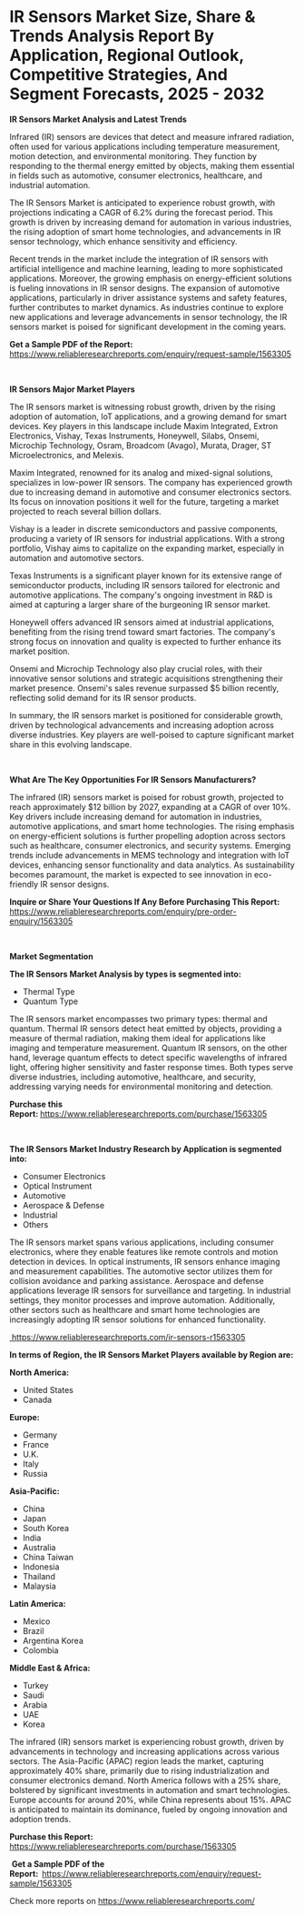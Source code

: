<p><h1>IR Sensors Market Size, Share & Trends Analysis Report By Application, Regional Outlook, Competitive Strategies, And Segment Forecasts, 2025 - 2032</h1></p><p><strong>IR Sensors Market Analysis and Latest Trends</strong></p>
<p><p>Infrared (IR) sensors are devices that detect and measure infrared radiation, often used for various applications including temperature measurement, motion detection, and environmental monitoring. They function by responding to the thermal energy emitted by objects, making them essential in fields such as automotive, consumer electronics, healthcare, and industrial automation.</p><p>The IR Sensors Market is anticipated to experience robust growth, with projections indicating a CAGR of 6.2% during the forecast period. This growth is driven by increasing demand for automation in various industries, the rising adoption of smart home technologies, and advancements in IR sensor technology, which enhance sensitivity and efficiency. </p><p>Recent trends in the market include the integration of IR sensors with artificial intelligence and machine learning, leading to more sophisticated applications. Moreover, the growing emphasis on energy-efficient solutions is fueling innovations in IR sensor designs. The expansion of automotive applications, particularly in driver assistance systems and safety features, further contributes to market dynamics. As industries continue to explore new applications and leverage advancements in sensor technology, the IR sensors market is poised for significant development in the coming years.</p></p>
<p><strong>Get a Sample PDF of the Report:&nbsp;</strong> <a href="https://www.reliableresearchreports.com/enquiry/request-sample/1563305?utm_campaign=3028&utm_medium=2&utm_source=Github&utm_content=ia&utm_term=06042025&utm_id=ir-sensors">https://www.reliableresearchreports.com/enquiry/request-sample/1563305</a></p>
<p>&nbsp;</p>
<p><strong>IR Sensors Major Market Players</strong></p>
<p><p>The IR sensors market is witnessing robust growth, driven by the rising adoption of automation, IoT applications, and a growing demand for smart devices. Key players in this landscape include Maxim Integrated, Extron Electronics, Vishay, Texas Instruments, Honeywell, Silabs, Onsemi, Microchip Technology, Osram, Broadcom (Avago), Murata, Drager, ST Microelectronics, and Melexis.</p><p>Maxim Integrated, renowned for its analog and mixed-signal solutions, specializes in low-power IR sensors. The company has experienced growth due to increasing demand in automotive and consumer electronics sectors. Its focus on innovation positions it well for the future, targeting a market projected to reach several billion dollars.</p><p>Vishay is a leader in discrete semiconductors and passive components, producing a variety of IR sensors for industrial applications. With a strong portfolio, Vishay aims to capitalize on the expanding market, especially in automation and automotive sectors.</p><p>Texas Instruments is a significant player known for its extensive range of semiconductor products, including IR sensors tailored for electronic and automotive applications. The company's ongoing investment in R&D is aimed at capturing a larger share of the burgeoning IR sensor market.</p><p>Honeywell offers advanced IR sensors aimed at industrial applications, benefiting from the rising trend toward smart factories. The company's strong focus on innovation and quality is expected to further enhance its market position.</p><p>Onsemi and Microchip Technology also play crucial roles, with their innovative sensor solutions and strategic acquisitions strengthening their market presence. Onsemi's sales revenue surpassed $5 billion recently, reflecting solid demand for its IR sensor products.</p><p>In summary, the IR sensors market is positioned for considerable growth, driven by technological advancements and increasing adoption across diverse industries. Key players are well-poised to capture significant market share in this evolving landscape.</p></p>
<p>&nbsp;</p>
<p><strong>What Are The Key Opportunities For IR Sensors Manufacturers?</strong></p>
<p><p>The infrared (IR) sensors market is poised for robust growth, projected to reach approximately $12 billion by 2027, expanding at a CAGR of over 10%. Key drivers include increasing demand for automation in industries, automotive applications, and smart home technologies. The rising emphasis on energy-efficient solutions is further propelling adoption across sectors such as healthcare, consumer electronics, and security systems. Emerging trends include advancements in MEMS technology and integration with IoT devices, enhancing sensor functionality and data analytics. As sustainability becomes paramount, the market is expected to see innovation in eco-friendly IR sensor designs.</p></p>
<p><strong>Inquire or Share Your Questions If Any Before Purchasing This Report:</strong> <a href="https://www.reliableresearchreports.com/enquiry/pre-order-enquiry/1563305?utm_campaign=3028&utm_medium=2&utm_source=Github&utm_content=ia&utm_term=06042025&utm_id=ir-sensors">https://www.reliableresearchreports.com/enquiry/pre-order-enquiry/1563305</a></p>
<p>&nbsp;</p>
<p><strong>Market Segmentation</strong></p>
<p><strong>The IR Sensors Market Analysis by types is segmented into:</strong></p>
<p><ul><li>Thermal Type</li><li>Quantum Type</li></ul></p>
<p><p>The IR sensors market encompasses two primary types: thermal and quantum. Thermal IR sensors detect heat emitted by objects, providing a measure of thermal radiation, making them ideal for applications like imaging and temperature measurement. Quantum IR sensors, on the other hand, leverage quantum effects to detect specific wavelengths of infrared light, offering higher sensitivity and faster response times. Both types serve diverse industries, including automotive, healthcare, and security, addressing varying needs for environmental monitoring and detection.</p></p>
<p><strong>Purchase this Report:&nbsp;</strong><a href="https://www.reliableresearchreports.com/purchase/1563305?utm_campaign=3028&utm_medium=2&utm_source=Github&utm_content=ia&utm_term=06042025&utm_id=ir-sensors">https://www.reliableresearchreports.com/purchase/1563305</a></p>
<p>&nbsp;</p>
<p><strong>The IR Sensors Market Industry Research by Application is segmented into:</strong></p>
<p><ul><li>Consumer Electronics</li><li>Optical Instrument</li><li>Automotive</li><li>Aerospace & Defense</li><li>Industrial</li><li>Others</li></ul></p>
<p><p>The IR sensors market spans various applications, including consumer electronics, where they enable features like remote controls and motion detection in devices. In optical instruments, IR sensors enhance imaging and measurement capabilities. The automotive sector utilizes them for collision avoidance and parking assistance. Aerospace and defense applications leverage IR sensors for surveillance and targeting. In industrial settings, they monitor processes and improve automation. Additionally, other sectors such as healthcare and smart home technologies are increasingly adopting IR sensor solutions for enhanced functionality.</p></p>
<p><a href="https://www.reliableresearchreports.com/ir-sensors-r1563305?utm_campaign=3028&utm_medium=2&utm_source=Github&utm_content=ia&utm_term=06042025&utm_id=ir-sensors">&nbsp;https://www.reliableresearchreports.com/ir-sensors-r1563305</a></p>
<p><strong>In terms of Region, the IR Sensors Market Players available by Region are:</strong></p>
<p>
    <p> <strong> North America: </strong>
        <ul>
            <li>United States</li>
            <li>Canada</li>
        </ul>
        </p> 
    <p> <strong> Europe: </strong>
        <ul>
            <li>Germany</li>
            <li>France</li>
            <li>U.K.</li>
            <li>Italy</li>
            <li>Russia</li>
        </ul>
        </p> 
    <p> <strong> Asia-Pacific: </strong>
        <ul>
            <li>China</li>
            <li>Japan</li>
            <li>South Korea</li>
            <li>India</li>
            <li>Australia</li>
            <li>China Taiwan</li>
            <li>Indonesia</li>
            <li>Thailand</li>
            <li>Malaysia</li>
        </ul>
        </p> 
    <p> <strong> Latin America: </strong>
        <ul>
            <li>Mexico</li>
            <li>Brazil</li>
            <li>Argentina Korea</li>
            <li>Colombia</li>
        </ul>
        </p> 
    <p> <strong> Middle East & Africa: </strong>
        <ul>
            <li>Turkey</li>
            <li>Saudi</li>
            <li>Arabia</li>
            <li>UAE</li>
            <li>Korea</li>
        </ul>
    </p>
    </p>
<p><p>The infrared (IR) sensors market is experiencing robust growth, driven by advancements in technology and increasing applications across various sectors. The Asia-Pacific (APAC) region leads the market, capturing approximately 40% share, primarily due to rising industrialization and consumer electronics demand. North America follows with a 25% share, bolstered by significant investments in automation and smart technologies. Europe accounts for around 20%, while China represents about 15%. APAC is anticipated to maintain its dominance, fueled by ongoing innovation and adoption trends.</p></p>
<p><strong>Purchase this Report: </strong><a href="https://www.reliableresearchreports.com/purchase/1563305?utm_campaign=3028&utm_medium=2&utm_source=Github&utm_content=ia&utm_term=06042025&utm_id=ir-sensors">https://www.reliableresearchreports.com/purchase/1563305</a></p>
<p>&nbsp;<strong>Get a Sample PDF of the Report:&nbsp;&nbsp;</strong><a href="https://www.reliableresearchreports.com/enquiry/request-sample/1563305?utm_campaign=3028&utm_medium=2&utm_source=Github&utm_content=ia&utm_term=06042025&utm_id=ir-sensors">https://www.reliableresearchreports.com/enquiry/request-sample/1563305</a></p>
<p><strong></strong></p>
<p>Check more reports on <a href="https://www.reliableresearchreports.com/?utm_campaign=3028&utm_medium=2&utm_source=Github&utm_content=ia&utm_term=06042025&utm_id=ir-sensors">https://www.reliableresearchreports.com/</a></p>